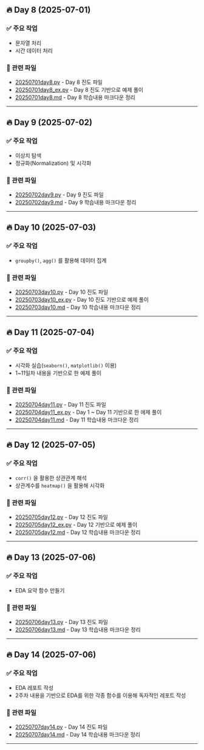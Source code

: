 ## 🔥 Day 8 (2025-07-01)

### ✅ 주요 작업
- 문자열 처리
- 시간 데이터 처리

### 📂 관련 파일
- [20250701day8.py](day1/20250701day8.py) - Day 8 진도 파일
- [20250701day8_ex.py](day1/20250701day8_ex.py) - Day 8 진도 기반으로 예제 풀이
- [20250701day8.md](day1/20250701day8.md) - Day 8 학습내용 마크다운 정리
---

## 🔥 Day 9 (2025-07-02)

### ✅ 주요 작업
- 이상치 탐색
- 정규화(Normalization) 및 시각화

### 📂 관련 파일
- [20250702day9.py](day2/20250702day9.py) - Day 9 진도 파일
- [20250702day9.md](day2/20250702day9.md) - Day 9 학습내용 마크다운 정리
---

## 🔥 Day 10 (2025-07-03)

### ✅ 주요 작업
- `groupby()`, `agg()` 를 활용해 데이터 집계

### 📂 관련 파일
- [20250703day10.py](day3/20250703day10.py) - Day 10 진도 파일
- [20250703day10_ex.py](day3/20250703day10_ex.py) - Day 10 진도 기반으로 예제 풀이
- [20250703day10.md](day3/20250703day10.md) - Day 10 학습내용 마크다운 정리
----
## 🔥 Day 11 (2025-07-04)

### ✅ 주요 작업
- 시각화 실습(`seaborn()`, `matplotlib()` 이용)
- 1~11일차 내용을 기반으로 한 예제 풀이

### 📂 관련 파일
- [20250704day11.py](day4/20250704day11.py) - Day 11 진도 파일
- [20250704day11_ex.py](day4/20250704day11_ex.py) - Day 1 ~ Day 11 기반으로 한 에제 풀이
- [20250704day11.md](day4/20250704day11.md) - Day 11 학습내용 마크다운 정리
---
## 🔥 Day 12 (2025-07-05)

### ✅ 주요 작업
- `corr()` 을 활용한 상관관계 해석
- 상관계수를 `heatmap()` 을 활용해 시각화

### 📂 관련 파일
- [20250705day12.py](day5/20250705day12.py) - Day 12 진도 파일
- [20250705day12_ex.py](day5/20250705day12_ex.py) - Day 12 기반으로 예제 풀이
- [20250705day12.md](day5/20250705day12.md) - Day 12 학습내용 마크다운 정리

---
## 🔥 Day 13 (2025-07-06)

### ✅ 주요 작업
- EDA 요약 함수 만들기

### 📂 관련 파일
- [20250706day13.py](day6/20250706day13.py) - Day 13 진도 파일
- [20250706day13.md](day6/20250706day13.md) - Day 13 학습내용 마크다운 정리
---
## 🔥 Day 14 (2025-07-06)

### ✅ 주요 작업
- EDA 레포트 작성
- 2주차 내용을 기반으로 EDA를 위한 각종 함수를 이용해 독자적인 레포트 작성
### 📂 관련 파일
- [20250707day14.py](day7/20250707day14.py) - Day 14 진도 파일
- [20250707day14.md](day7/20250707day14.md) - Day 14 학습내용 마크다운 정리
---




